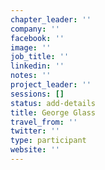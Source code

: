 ```yaml
---
chapter_leader: ''
company: ''
facebook: ''
image: ''
job_title: ''
linkedin: ''
notes: ''
project_leader: ''
sessions: []
status: add-details
title: George Glass
travel_from: ''
twitter: ''
type: participant
website: ''
---
```


<!-- put more details about participant here -->